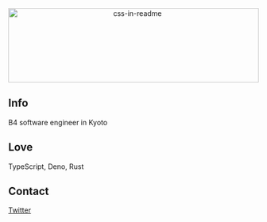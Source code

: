 <div align="center">
    <img src="/svg/me.svg" width="100%" height="150px" alt="css-in-readme">
</div>

## Info

B4 software engineer in Kyoto

## Love

TypeScript, Deno, Rust

## Contact

[Twitter](https://twitter.com/mis0dev)
